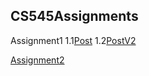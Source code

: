 ## CS545Assignments
Assignment1 1.1[Post](https://github.com/Luwamcyber/CS545Assignments/tree/main/Assignment1/Post) 1.2[PostV2](https://github.com/Luwamcyber/CS545Assignments/tree/main/Assignment1/PostV2)


[Assignment2](https://github.com/Luwamcyber/CS545Assignments/tree/main/Assignment2)
